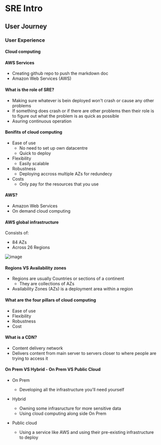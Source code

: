 # SRE Intro
## User Journey
### User Experience
#### Cloud computing
#### AWS Services

- Creating github repo to push the markdown doc
- Amazon Web Services (AWS)


#### What is the role of SRE?
- Making sure whatever is bein deployed won't crash or cause any other problems
- If something does crash or if there are other problems then their role is to figure out what the problem is as quick as possible
- Asuring continuous operation

#### Benifits of cloud computing
- Ease of use
  - No need to set up own datacentre
  - Quick to deploy
- Flexibility
  - Easily scalable
- Robustness
  - Deploying accross multiple AZs for redundecy
- Costs
  - Only pay for the resources that you use


#### AWS?
- Amazon Web Services
- On demand cloud computing


#### AWS global infrastructure
Consists of:
- 84 AZs
- Across 26 Regions

![image](https://user-images.githubusercontent.com/81766525/159288904-ea568a76-e98b-4db8-83db-c8e591911e39.png)


#### Regions VS Availability zones
- Regions are usually Countries or sections of a continent
  - They are collections of AZs
- Availability Zones (AZs) is a deployment area within a region


#### What are the four pillars of cloud computing
- Ease of use
- Flexibility
- Robustness
- Cost


#### What is a CDN?
- Content delivery network
- Delivers content from main server to servers closer to where people are trying to access it


#### On Prem VS Hybrid - On Prem VS Public Cloud
- On Prem
  - Developing all the infrastructure you'll need yourself
- Hybrid
  - Owning some infrasructure for more sensitive data
  - Using cloud computing along side On Prem
  
- Public cloud
  - Using a service like AWS and using their pre-existing infrastructure to deploy
